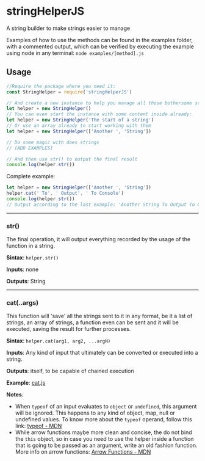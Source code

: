 # stringHelperJS
A string builder to make strings easier to manage

Examples of how to use the methods can be found in the examples folder, with a commented output, which can be verified by executing the example using node in any terminal: `node examples/[method].js`

## Usage

```js
//Require the package where you need it:
const StringHelper = require('stringHelperJS')

// And create a new instance to help you manage all those bothersome strings:
let helper = new StringHelper()
// You can even start the instance with some content inside already:
let helper = new StringHelper('The start of a string')
// Or use an array already to start working with them
let helper = new StringHelper(['Another ', 'String'])

// Do some magic with does strings
// [ADD EXAMPLES]

// And then use str() to output the final result
console.log(helper.str())
```

Complete example:
```js
let helper = new StringHelper(['Another ', 'String'])
helper.cat(' To', ' Output', ' To Console')
console.log(helper.str())
// Output according to the last example: 'Another String To Output To Console'
```

---

### str()
The final operation, it will output everything recorded by the usage of the function in a string.

**Sintax**: `helper.str()`

**Inputs**: none

**Outputs**: String

---

### cat(..args)
This function will 'save' all the strings sent to it in any format, be it a list of strings, an array of strings, a function even can be sent and it will be executed, saving the result for further processes.

**Sintax**: `helper.cat(arg1, arg2, ...argN)`

**Inputs**: Any kind of input that ultimately can be converted or executed into a string.

**Outputs**: itself, to be capable of chained execution

**Example**: [cat.js](examples/cat.js)

**Notes**:
- When `typeof` of an input evaluates to `object` or `undefined`, this argument will be ignored. This happens to any kind of object, map, null or undefined values. To know more about the `typeof` operand, follow this link: [typeof - MDN](https://developer.mozilla.org/en-US/docs/Web/JavaScript/Reference/Operators/typeof)
- While arrow functions maybe more clean and concise, the do not bind the `this` object, so in case you need to use the helper inside a function that is going to be passed as an argument, write an old fashion function. More info on arrow functions: [Arrow Functions - MDN](https://developer.mozilla.org/en/docs/Web/JavaScript/Reference/Functions/Arrow_functions)
